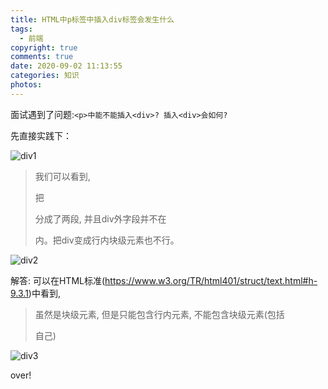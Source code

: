 ```yaml
---
title: HTML中p标签中插入div标签会发生什么
tags:
  - 前端
copyright: true
comments: true
date: 2020-09-02 11:13:55
categories: 知识
photos:
---
```


面试遇到了问题:`<p>中能不能插入<div>? 插入<div>会如何?`

先直接实践下：

![div1](http://cdn.mydearest.cn/blog/images/div1.png)

> 我们可以看到,<div>把<p>分成了两段, 并且div外字段并不在<p>内。把div变成行内块级元素也不行。

![div2](http://cdn.mydearest.cn/blog/images/div2.png)

解答:
可以在HTML标准(https://www.w3.org/TR/html401/struct/text.html#h-9.3.1)中看到,
> <p>虽然是块级元素, 但是只能包含行内元素, 不能包含块级元素(包括<p>自己)

![div3](http://cdn.mydearest.cn/blog/images/div3.png)

over!
